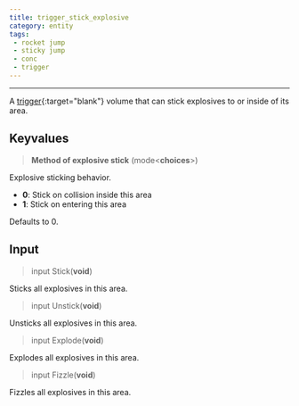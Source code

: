 ```yaml
---
title: trigger_stick_explosive
category: entity
tags:
 - rocket jump
 - sticky jump
 - conc
 - trigger
---
```


----

  
A [trigger](https://developer.valvesoftware.com/wiki/Triggers){:target="blank"} volume that can stick explosives to or inside of its area.


## Keyvalues

>**Method of explosive stick** (mode&lt;**choices**&gt;)
  
Explosive sticking behavior.

 - **0**: Stick on collision inside this area
 - **1**: Stick on entering this area

Defaults to 0.

## Input

>input Stick(**void**)

Sticks all explosives in this area.

>input Unstick(**void**)

Unsticks all explosives in this area.

>input Explode(**void**)

Explodes all explosives in this area.

>input Fizzle(**void**)

Fizzles all explosives in this area.

